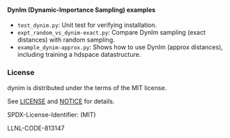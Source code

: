 #### DynIm (Dynamic-Importance Sampling) examples


* `test_dynim.py`:  Unit test for verifying installation.
* `expt_random_vs_dynim-exact.py`: Compare DynIm sampling (exact distances)
with random sampling.
* `example_dynim-approx.py`: Shows how to use DynIm (approx distances),
including training a hdspace datastructure.

### License

dynim is distributed under the terms of the MIT license.

See [LICENSE](./LICENSE) and [NOTICE](./NOTICE) for details.

SPDX-License-Identifier: (MIT)

LLNL-CODE-813147
